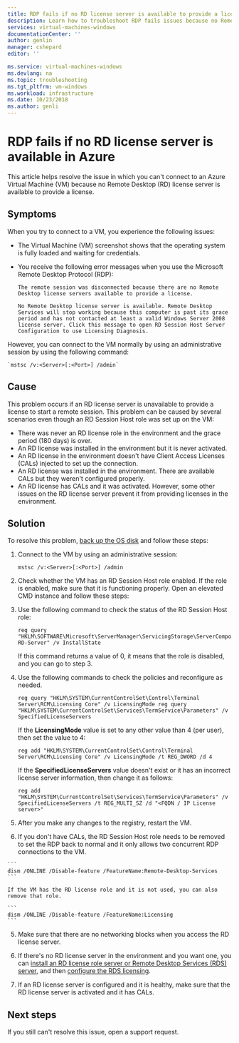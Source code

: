 ```yaml
---
title: RDP fails if no RD license server is available to provide a license in Azure | Microsoft Docs
description: Learn how to troubleshoot RDP fails issues because no Remote Desktop license server is available | Microsoft Docs
services: virtual-machines-windows
documentationCenter: ''
author: genlin
manager: cshepard
editor: ''

ms.service: virtual-machines-windows
ms.devlang: na
ms.topic: troubleshooting
ms.tgt_pltfrm: vm-windows
ms.workload: infrastructure
ms.date: 10/23/2018
ms.author: genli
---
```


# RDP fails if no RD license server is available in Azure

This article helps resolve the issue in which you can't connect to an Azure Virtual Machine (VM) because no Remote Desktop (RD) license server is available to provide a license.

## Symptoms

When you try to connect to a VM, you experience the following issues:

- The Virtual Machine (VM) screenshot shows that the operating system is fully loaded and waiting for credentials.
-	You receive the following error messages when you use the Microsoft Remote Desktop Protocol (RDP):

    ```
    The remote session was disconnected because there are no Remote Desktop license servers available to provide a license.
    ```

    ```
    No Remote Desktop license server is available. Remote Desktop Services will stop working because this computer is past its grace period and has not contacted at least a valid Windows Server 2008 license server. Click this message to open RD Session Host Server Configuration to use Licensing Diagnosis.
    ```

However, you can connect to the VM normally by using an administrative session by using the following command:

    `mstsc /v:<Server>[:<Port>] /admin`

## Cause

This problem occurs if an RD license server is unavailable to provide a license to start a remote session. This problem can be caused by several scenarios even though an RD Session Host role was set up on the VM:

- There was never an RD license role in the environment and the grace period (180 days) is over.
- An RD license was installed in the environment but it is never activated.
- An RD license in the environment doesn't have Client Access Licenses (CALs) injected to set up the connection.
- An RD license was installed in the environment. There are available CALs but they weren't configured properly.
- An RD license has CALs and it was activated. However, some other issues on the RD license server prevent it from providing licenses in the environment.

## Solution

To resolve this problem, [back up the OS disk](../windows/snapshot-copy-managed-disk.md) and follow these steps:

1. Connect to the VM by using an administrative session:

    `mstsc /v:<Server>[:<Port>] /admin`

2. Check whether the VM has an RD Session Host role enabled. If the role is enabled, make sure that it is functioning properly. Open an elevated CMD instance and follow these steps:

  1. Use the following command to check the status of the RD Session Host role:

      ```
      reg query "HKLM\SOFTWARE\Microsoft\ServerManager\ServicingStorage\ServerComponentCache\RDS-RD-Server" /v InstallState
      ```

      If this command returns a value of 0, it means that the role is disabled, and you can go to step 3.

  2. Use the following commands to check the policies and reconfigure as needed.

      ```
      reg query "HKLM\SYSTEM\CurrentControlSet\Control\Terminal Server\RCM\Licensing Core" /v LicensingMode reg query "HKLM\SYSTEM\CurrentControlSet\Services\TermService\Parameters" /v SpecifiedLicenseServers
      ```

      If the **LicensingMode** value is set to any other value than 4 (per user), then set the value to 4:

      ```
      reg add "HKLM\SYSTEM\CurrentControlSet\Control\Terminal Server\RCM\Licensing Core" /v LicensingMode /t REG_DWORD /d 4
      ```

      If the **SpecifiedLicenseServers** value doesn't exist or it has an incorrect license server information, then change it as follows:

      ```
      reg add "HKLM\SYSTEM\CurrentControlSet\Services\TermService\Parameters" /v SpecifiedLicenseServers /t REG_MULTI_SZ /d "<FQDN / IP License server>"
      ```

  3. After you make any changes to the registry, restart the VM.

  4. If you don't have CALs, the RD Session Host role needs to be removed to set the RDP back to normal and it only allows two concurrent RDP connections to the VM.

    ```
    dism /ONLINE /Disable-feature /FeatureName:Remote-Desktop-Services
    ```

    If the VM has the RD license role and it is not used, you can also remove that role.

    ```
    dism /ONLINE /Disable-feature /FeatureName:Licensing
    ```

  5. Make sure that there are no networking blocks when you access the RD license server.  

3. If there's no RD license server in the environment and you want one, you can [install an RD license role server or Remote Desktop Services (RDS) server](https://docs.microsoft.com/previous-versions/windows/it-pro/windows-server-2008-R2-and-2008/cc731765(v=ws.11)), and then [configure the RDS licensing](https://blogs.technet.microsoft.com/askperf/2013/09/20/rd-licensing-configuration-on-windows-server-2012/).

4. If an RD license server is configured and it is healthy, make sure that the RD license server is activated and it has CALs.

## Next steps

If you still can't resolve this issue, open a support request.
